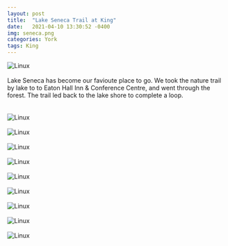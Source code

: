 ```yaml
---
layout: post
title:  "Lake Seneca Trail at King"
date:   2021-04-10 13:30:52 -0400
img: seneca.png
categories: York
tags: King
---
```


![Linux]({{site.baseurl}}/images/seneca.png)
<br>
<br>
Lake Seneca has become our favioute place to go. We took the nature trail by lake to to Eaton Hall Inn & Conference Centre, and went through the forest. The trail led back to the lake shore to complete a loop.  
<br>
<br>
![Linux]({{site.baseurl}}/images/lakeseneca1.jpg)
<br>
<br>
![Linux]({{site.baseurl}}/images/lakeseneca2.jpg)
<br>
<br>
![Linux]({{site.baseurl}}/images/lakeseneca3.jpg)
<br>
<br>
![Linux]({{site.baseurl}}/images/lakeseneca4.jpg)
<br>
<br>
![Linux]({{site.baseurl}}/images/lakeseneca5.jpg)
<br>
<br>
![Linux]({{site.baseurl}}/images/lakeseneca6.jpg)
<br>
<br>
![Linux]({{site.baseurl}}/images/lakeseneca7.jpg)
<br>
<br>
![Linux]({{site.baseurl}}/images/lakeseneca8.jpg)
<br>
<br>
![Linux]({{site.baseurl}}/images/lakeseneca9.jpg)
